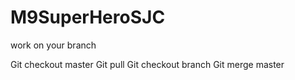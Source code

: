 # M9SuperHeroSJC

work on your branch 

Git checkout master
Git pull
Git checkout branch
Git merge master

